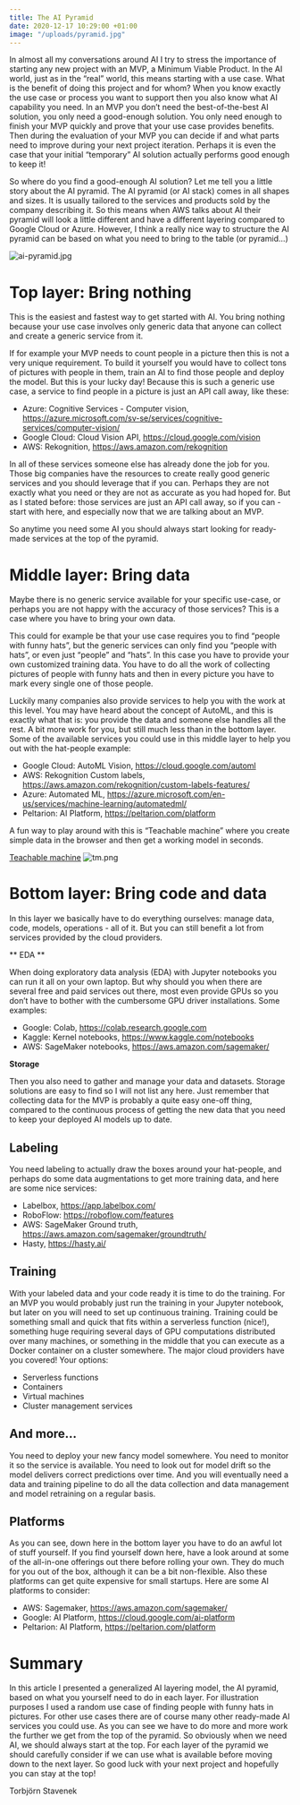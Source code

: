 ```yaml
---
title: The AI Pyramid
date: 2020-12-17 10:29:00 +01:00
image: "/uploads/pyramid.jpg"
---
```


In almost all my conversations around AI I try to stress the importance of starting any new project with an MVP, a Minimum Viable Product. In the AI world, just as in the “real” world, this means starting with a use case. What is the benefit of doing this project and for whom? When you know exactly the use case or process you want to support then you also know what AI capability you need. In an MVP you don’t need the best-of-the-best AI solution, you only need a good-enough solution. You only need enough to finish your MVP quickly and prove that your use case provides benefits. Then during the evaluation of your MVP you can decide if and what parts need to improve during your next project iteration. Perhaps it is even the case that your initial “temporary” AI solution actually performs good enough to keep it!

So where do you find a good-enough AI solution? Let me tell you a little story about the AI pyramid. The AI pyramid (or AI stack) comes in all shapes and sizes. It is usually tailored to the services and products sold by the company describing it. So this means when AWS talks about AI their pyramid will look a little different and have a different layering compared to Google Cloud or Azure. However, I think a really nice way to structure the AI pyramid can be based on what you need to bring to the table (or pyramid…)

![ai-pyramid.jpg](/uploads/ai-pyramid.jpg)

# Top layer: Bring nothing

This is the easiest and fastest way to get started with AI. You bring nothing because your use case involves only generic data that anyone can collect and create a generic service from it. 

If for example your MVP needs to count people in a picture then this is not a very unique requirement. To build it yourself you would have to collect tons of pictures with people in them, train an AI to find those people and deploy the model. But this is your lucky day! Because this is such a generic use case, a service to find people in a picture is just an API call away, like these:

* Azure: Cognitive Services - Computer vision, https://azure.microsoft.com/sv-se/services/cognitive-services/computer-vision/
* Google Cloud: Cloud Vision API, https://cloud.google.com/vision
* AWS: Rekognition, https://aws.amazon.com/rekognition


In all of these services someone else has already done the job for you. Those big companies have the resources to create really good generic services and you should leverage that if you can. Perhaps they are not exactly what you need or they are not as accurate as you had hoped for. But as I stated before: those services are just an API call away, so if you can - start with here, and especially now that we are talking about an MVP.

So anytime you need some AI you should always start looking for ready-made services at the top of the pyramid.


# Middle layer: Bring data

Maybe there is no generic service available for your specific use-case, or perhaps you are not happy with the accuracy of those services? This is a case where you have to bring your own data. 

This could for example be that your use case requires you to find “people with funny hats”, but the generic services can only find you “people with hats”, or even just “people” and “hats”. In this case you have to provide your own customized training data. You have to do all the work of collecting pictures of people with funny hats and then in every picture you have to mark every single one of those people.

Luckily many companies also provide services to help you with the work at this level. You may have heard about the concept of AutoML, and this is exactly what that is: you provide the data and someone else handles all the rest. A bit more work for you, but still much less than in the bottom layer. Some of the available services you could use in this middle layer to help you out with the hat-people example:

* Google Cloud: AutoML Vision, https://cloud.google.com/automl
* AWS: Rekognition Custom labels, https://aws.amazon.com/rekognition/custom-labels-features/
* Azure: Automated ML, https://azure.microsoft.com/en-us/services/machine-learning/automatedml/
* Peltarion: AI Platform, https://peltarion.com/platform

A fun way to play around with this is “Teachable machine” where you create simple data in the browser and then get a working model in seconds.


[Teachable machine](https://teachablemachine.withgoogle.com/)
![tm.png](/uploads/tm.png)


# Bottom layer: Bring code and data

In this layer we basically have to do everything ourselves: manage data, code, models, operations - all of it. But you can still benefit a lot from services provided by the cloud providers. 

** EDA **

When doing exploratory data analysis (EDA) with Jupyter notebooks you can run it all on your own laptop. But why should you when there are several free and paid services out there, most even provide GPUs so you don’t have to bother with the cumbersome GPU driver installations. Some examples:

* Google: Colab, https://colab.research.google.com
* Kaggle: Kernel notebooks, https://www.kaggle.com/notebooks
* AWS: SageMaker notebooks, https://aws.amazon.com/sagemaker/

**Storage**

Then you also need to gather and manage your data and datasets. Storage solutions are easy to find so I will not list any here. Just remember that collecting data for the MVP is probably a quite easy one-off thing, compared to the continuous process of getting the new data that you need to keep your deployed AI models up to date.

## Labeling

You need labeling to actually draw the boxes around your hat-people, and perhaps do some data augmentations to get more training data, and here are some nice services:

* Labelbox, https://app.labelbox.com/
* RoboFlow: https://roboflow.com/features
* AWS: SageMaker Ground truth, https://aws.amazon.com/sagemaker/groundtruth/
* Hasty, https://hasty.ai/

## Training

With your labeled data and your code ready it is time to do the training. For an MVP you would probably just run the training in your Jupyter notebook, but later on you will need to set up continuous training. Training could be something small and quick that fits within a serverless function (nice!), something huge requiring several days of GPU computations distributed over many machines, or something in the middle that you can execute as a Docker container on a cluster somewhere. The major cloud providers have you covered! Your options:

* Serverless functions
* Containers
* Virtual machines
* Cluster management services

## And more...

You need to deploy your new fancy model somewhere. You need to monitor it so the service is available. You need to look out for model drift so the model delivers correct predictions over time. And you will eventually need a data and training pipeline to do all the data collection and data management and model retraining on a regular basis.

## Platforms

As you can see, down here in the bottom layer you have to do an awful lot of stuff yourself. If you find yourself down here, have a look around at some of the all-in-one offerings out there before rolling your own. They do much for you out of the box, although it can be a bit non-flexible. Also these platforms can get quite expensive for small startups. Here are some AI platforms to consider:

* AWS: Sagemaker, https://aws.amazon.com/sagemaker/
* Google: AI Platform, https://cloud.google.com/ai-platform
* Peltarion: AI Platform, https://peltarion.com/platform



# Summary

In this article I presented a generalized AI layering model, the AI pyramid, based on what you yourself need to do in each layer. For illustration purposes I used a random use case of finding people with funny hats in pictures. For other use cases there are of course many other ready-made AI services you could use. As you can see we have to do more and more work the further we get from the top of the pyramid. So obviously when we need AI, we should always start at the top. For each layer of the pyramid we should carefully consider if we can use what is available before moving down to the next layer. So good luck with your next project and hopefully you can stay at the top!

Torbjörn Stavenek

